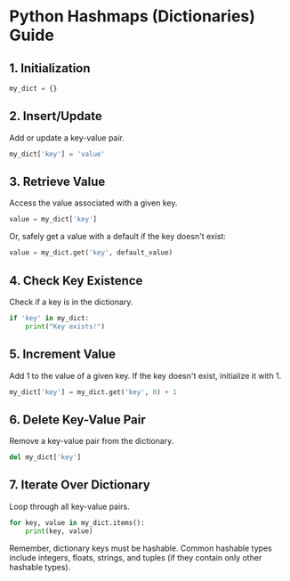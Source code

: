 # Python Hashmaps (Dictionaries) Guide

## 1. Initialization
```python
my_dict = {}
```

## 2. Insert/Update
Add or update a key-value pair.
```python
my_dict['key'] = 'value'
```

## 3. Retrieve Value
Access the value associated with a given key.
```python
value = my_dict['key']
```
Or, safely get a value with a default if the key doesn't exist:
```python
value = my_dict.get('key', default_value)
```

## 4. Check Key Existence
Check if a key is in the dictionary.
```python
if 'key' in my_dict:
    print("Key exists!")
```

## 5. Increment Value
Add 1 to the value of a given key. If the key doesn't exist, initialize it with 1.
```python
my_dict['key'] = my_dict.get('key', 0) + 1
```

## 6. Delete Key-Value Pair
Remove a key-value pair from the dictionary.
```python
del my_dict['key']
```

## 7. Iterate Over Dictionary
Loop through all key-value pairs.
```python
for key, value in my_dict.items():
    print(key, value)
```

Remember, dictionary keys must be hashable. Common hashable types include integers, floats, strings, and tuples (if they contain only other hashable types).
